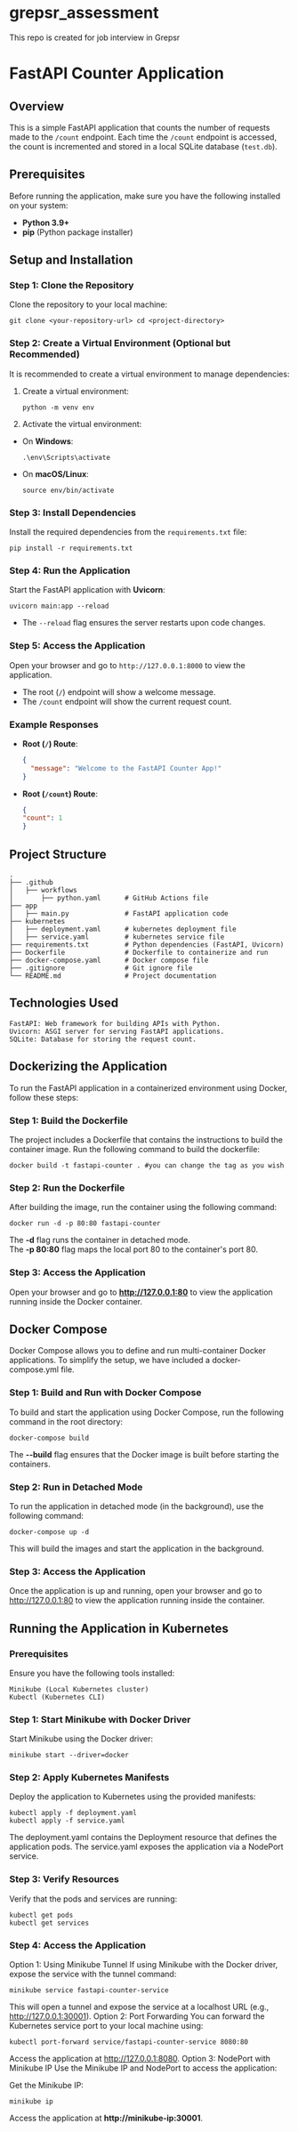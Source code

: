# grepsr_assessment
This repo is created for job interview in Grepsr

# FastAPI Counter Application

## Overview
This is a simple FastAPI application that counts the number of requests made to the `/count` endpoint. Each time the `/count` endpoint is accessed, the count is incremented and stored in a local SQLite database (`test.db`).

## Prerequisites
Before running the application, make sure you have the following installed on your system:

- **Python 3.9+**
- **pip** (Python package installer)

## Setup and Installation

### Step 1: Clone the Repository
Clone the repository to your local machine:

    git clone <your-repository-url> cd <project-directory>

### Step 2: Create a Virtual Environment (Optional but Recommended)
It is recommended to create a virtual environment to manage dependencies:

1. Create a virtual environment:
    ```
    python -m venv env
    ```

2. Activate the virtual environment:
- On **Windows**:
  ```
  .\env\Scripts\activate
  ```
- On **macOS/Linux**:
  ```
  source env/bin/activate
  ```

### Step 3: Install Dependencies
Install the required dependencies from the `requirements.txt` file:

    pip install -r requirements.txt


### Step 4: Run the Application
Start the FastAPI application with **Uvicorn**:

    uvicorn main:app --reload

- The `--reload` flag ensures the server restarts upon code changes.

### Step 5: Access the Application
Open your browser and go to `http://127.0.0.1:8000` to view the application.

- The root (`/`) endpoint will show a welcome message.
- The `/count` endpoint will show the current request count.

### Example Responses

- **Root (`/`) Route**:
  ```json
  {
    "message": "Welcome to the FastAPI Counter App!"
  }

- **Root (`/count`) Route**:
  ```json
  {
  "count": 1
  }

## Project Structure

    . 
    ├── .github
    │   ├── workflows
    │       ├── python.yaml      # GitHub Actions file
    ├── app
    │   ├── main.py              # FastAPI application code
    ├── kubernetes
    │   ├── deployment.yaml      # kubernetes deployment file
    │   ├── service.yaml         # kubernetes service file
    ├── requirements.txt         # Python dependencies (FastAPI, Uvicorn)
    ├── Dockerfile               # Dockerfile to containerize and run 
    ├── docker-compose.yaml      # Docker compose file 
    ├── .gitignore               # Git ignore file
    └── README.md                # Project documentation


## Technologies Used

    FastAPI: Web framework for building APIs with Python.
    Uvicorn: ASGI server for serving FastAPI applications.
    SQLite: Database for storing the request count.

## Dockerizing the Application
To run the FastAPI application in a containerized environment using Docker, follow these steps:

###  Step 1: Build the Dockerfile
The project includes a Dockerfile that contains the instructions to build the container image. Run the following command to build the dockerfile:


    docker build -t fastapi-counter . #you can change the tag as you wish

###  Step 2: Run the Dockerfile
After building the image, run the container using the following command:

    docker run -d -p 80:80 fastapi-counter

  The **-d** flag runs the container in detached mode.<br>
  The **-p 80:80** flag maps the local port 80 to the container's port 80.

### Step 3: Access the Application
Open your browser and go to **http://127.0.0.1:80** to view the application running inside the Docker container.

## Docker Compose
Docker Compose allows you to define and run multi-container Docker applications. To simplify the setup, we have included a docker-compose.yml file.

### Step 1: Build and Run with Docker Compose
To build and start the application using Docker Compose, run the following command in the root directory:

    docker-compose build
The **--build** flag ensures that the Docker image is built before starting the containers.

### Step 2: Run in Detached Mode

To run the application in detached mode (in the background), use the following command:

    docker-compose up -d
This will build the images and start the application in the background.

### Step 3: Access the Application
Once the application is up and running, open your browser and go to http://127.0.0.1:80 to view the application running inside the container.


## Running the Application in Kubernetes

### Prerequisites
Ensure you have the following tools installed:

    Minikube (Local Kubernetes cluster)
    Kubectl (Kubernetes CLI)

### Step 1: Start Minikube with Docker Driver
Start Minikube using the Docker driver:

    minikube start --driver=docker
### Step 2: Apply Kubernetes Manifests
Deploy the application to Kubernetes using the provided manifests:

    kubectl apply -f deployment.yaml
    kubectl apply -f service.yaml
The deployment.yaml contains the Deployment resource that defines the application pods.
The service.yaml exposes the application via a NodePort service.
### Step 3: Verify Resources
Verify that the pods and services are running:

    kubectl get pods
    kubectl get services
### Step 4: Access the Application
Option 1: Using Minikube Tunnel
If using Minikube with the Docker driver, expose the service with the tunnel command:

    minikube service fastapi-counter-service
This will open a tunnel and expose the service at a localhost URL (e.g., http://127.0.0.1:30001).
Option 2: Port Forwarding
You can forward the Kubernetes service port to your local machine using:

    kubectl port-forward service/fastapi-counter-service 8080:80
Access the application at http://127.0.0.1:8080.
Option 3: NodePort with Minikube IP
Use the Minikube IP and NodePort to access the application:

Get the Minikube IP:

    minikube ip
Access the application at **http://minikube-ip:30001**.


